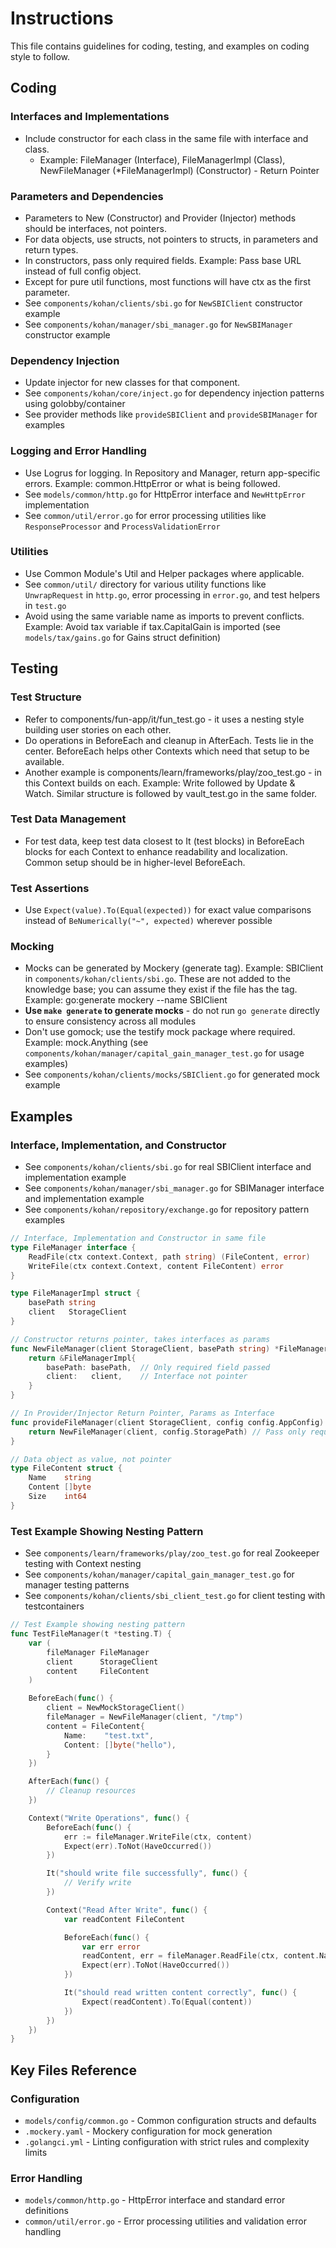 # Instructions

This file contains guidelines for coding, testing, and examples on coding style to follow.

## Coding

### Interfaces and Implementations
- Include constructor for each class in the same file with interface and class.
  - Example: FileManager (Interface), FileManagerImpl (Class), NewFileManager (*FileManagerImpl) (Constructor) - Return Pointer

### Parameters and Dependencies
- Parameters to New (Constructor) and Provider (Injector) methods should be interfaces, not pointers.
- For data objects, use structs, not pointers to structs, in parameters and return types.
- In constructors, pass only required fields. Example: Pass base URL instead of full config object.
- Except for pure util functions, most functions will have ctx as the first parameter.
- See `components/kohan/clients/sbi.go` for `NewSBIClient` constructor example
- See `components/kohan/manager/sbi_manager.go` for `NewSBIManager` constructor example

### Dependency Injection
- Update injector for new classes for that component.
- See `components/kohan/core/inject.go` for dependency injection patterns using golobby/container
- See provider methods like `provideSBIClient` and `provideSBIManager` for examples

### Logging and Error Handling
- Use Logrus for logging. In Repository and Manager, return app-specific errors. Example: common.HttpError or what is being followed.
- See `models/common/http.go` for HttpError interface and `NewHttpError` implementation
- See `common/util/error.go` for error processing utilities like `ResponseProcessor` and `ProcessValidationError`

### Utilities
- Use Common Module's Util and Helper packages where applicable.
- See `common/util/` directory for various utility functions like `UnwrapRequest` in `http.go`, error processing in `error.go`, and test helpers in `test.go`
- Avoid using the same variable name as imports to prevent conflicts. Example: Avoid tax variable if tax.CapitalGain is imported (see `models/tax/gains.go` for Gains struct definition)

## Testing

### Test Structure
- Refer to components/fun-app/it/fun_test.go - it uses a nesting style building user stories on each other.
- Do operations in BeforeEach and cleanup in AfterEach. Tests lie in the center. BeforeEach helps other Contexts which need that setup to be available.
- Another example is components/learn/frameworks/play/zoo_test.go - in this Context builds on each. Example: Write followed by Update & Watch. Similar structure is followed by vault_test.go in the same folder.

### Test Data Management
- For test data, keep test data closest to It (test blocks) in BeforeEach blocks for each Context to enhance readability and localization. Common setup should be in higher-level BeforeEach.

### Test Assertions
- Use `Expect(value).To(Equal(expected))` for exact value comparisons instead of `BeNumerically("~", expected)` wherever possible

### Mocking
- Mocks can be generated by Mockery (generate tag). Example: SBIClient in `components/kohan/clients/sbi.go`. These are not added to the knowledge base; you can assume they exist if the file has the tag. Example: go:generate mockery --name SBIClient
- **Use `make generate` to generate mocks** - do not run `go generate` directly to ensure consistency across all modules
- Don't use gomock; use the testify mock package where required. Example: mock.Anything (see `components/kohan/manager/capital_gain_manager_test.go` for usage examples)
- See `components/kohan/clients/mocks/SBIClient.go` for generated mock example

## Examples

### Interface, Implementation, and Constructor
- See `components/kohan/clients/sbi.go` for real SBIClient interface and implementation example
- See `components/kohan/manager/sbi_manager.go` for SBIManager interface and implementation example
- See `components/kohan/repository/exchange.go` for repository pattern examples
```go
// Interface, Implementation and Constructor in same file
type FileManager interface {
    ReadFile(ctx context.Context, path string) (FileContent, error)
    WriteFile(ctx context.Context, content FileContent) error
}

type FileManagerImpl struct {
    basePath string
    client   StorageClient
}

// Constructor returns pointer, takes interfaces as params
func NewFileManager(client StorageClient, basePath string) *FileManagerImpl {
    return &FileManagerImpl{
        basePath: basePath,  // Only required field passed
        client:   client,    // Interface not pointer
    }
}

// In Provider/Injector Return Pointer, Params as Interface
func provideFileManager(client StorageClient, config config.AppConfig) *FileManagerImpl {
    return NewFileManager(client, config.StoragePath) // Pass only required config field
}

// Data object as value, not pointer
type FileContent struct {
    Name    string
    Content []byte
    Size    int64
}
```

### Test Example Showing Nesting Pattern
- See `components/learn/frameworks/play/zoo_test.go` for real Zookeeper testing with Context nesting
- See `components/kohan/manager/capital_gain_manager_test.go` for manager testing patterns
- See `components/kohan/clients/sbi_client_test.go` for client testing with testcontainers
```go
// Test Example showing nesting pattern
func TestFileManager(t *testing.T) {
    var (
        fileManager FileManager
        client      StorageClient
        content     FileContent
    )

    BeforeEach(func() {
        client = NewMockStorageClient()
        fileManager = NewFileManager(client, "/tmp")
        content = FileContent{
            Name:    "test.txt",
            Content: []byte("hello"),
        }
    })

    AfterEach(func() {
        // Cleanup resources
    })

    Context("Write Operations", func() {
        BeforeEach(func() {
            err := fileManager.WriteFile(ctx, content)
            Expect(err).ToNot(HaveOccurred())
        })

        It("should write file successfully", func() {
            // Verify write
        })

        Context("Read After Write", func() {
            var readContent FileContent

            BeforeEach(func() {
                var err error
                readContent, err = fileManager.ReadFile(ctx, content.Name)
                Expect(err).ToNot(HaveOccurred())
            })

            It("should read written content correctly", func() {
                Expect(readContent).To(Equal(content))
            })
        })
    })
}
```

## Key Files Reference
### Configuration
- `models/config/common.go` - Common configuration structs and defaults
- `.mockery.yaml` - Mockery configuration for mock generation
- `.golangci.yml` - Linting configuration with strict rules and complexity limits

### Error Handling
- `models/common/http.go` - HttpError interface and standard error definitions
- `common/util/error.go` - Error processing utilities and validation error handling